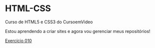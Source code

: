 # HTML-CSS
 Curso de HTML5 e CSS3 do CursoemVideo

Estou aprendendo a criar sites e agora vou gerenciar meus repositórios!


<a href="https://devthiago301.github.io/HTML-CSS/desafios/desafio010/android.html" target="_blank">Exercício 010</a>
